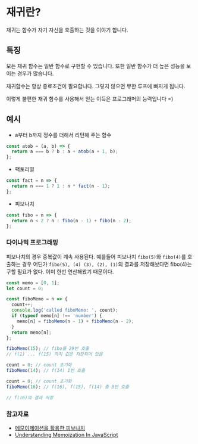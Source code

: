 # 재귀란?

재귀는 함수가 자기 자신을 호출하는 것을 이야기 합니다.

## 특징

모든 재귀 함수는 일반 함수로 구현할 수 있습니다. 또한 일반 함수가 더 높은 성능을 보이는 경우가 많습니다.

재귀함수는 항상 종료조건이 필요합니다. 그렇지 않으면 무한 루프에 빠지게 됩니다.

이렇게 불편한 재귀 함수를 사용해서 얻는 이득은 프로그래머의 능력입니다 =)

## 예시

- a부터 b까지 정수를 더해서 리턴해 주는 함수

```js
const atob = (a, b) => {
  return a === b ? b : a + atob(a + 1, b);
};
```

- 팩토리얼

```js
const fact = n => {
  return n === 1 ? 1 : n * fact(n - 1);
};
```

- 피보나치

```js
const fibo = n => {
  return n < 2 ? n : fibo(n - 1) + fibo(n - 2);
};
```

### 다이나믹 프로그래밍

피보나치의 경우 중복값이 계속 사용된다. 예를들어 피보나치 `fibo(5)`와 `fibo(4)`를 호출하는 경우 어딘가 `fibo(5), (4) (3), (2), (1)`의 결과를 저장해놨다면 fibo(4)는 구할 필요가 없다. 이미 한번 연산해봤기 때문이다.

```js
const memo = [0, 1];
let count = 0;

const fiboMemo = n => {
  count++;
  console.log('called fiboMemo: ', count);
  if (typeof memo[n] !== 'number') {
    memo[n] = fiboMemo(n - 1) + fiboMemo(n - 2);
  }
  return memo[n];
};

fiboMemo(15); // fibo를 29번 호출
// f(1) ... f(15) 까지 값은 저장되어 있음

count = 0; // count 초기화
fiboMemo(14); // f(14) 1번 호출

count = 0; // count 초기화
fiboMemo(16); // f(16), f(15), f(14) 총 3번 호출

// f(16)의 결과 저장
```

### 참고자료

- [메모이제이션을 활용한 피보나치](https://github.com/Im-D/Dev-Docs/blob/master/Design_Pattern/Memoization.md#memoization%EC%9D%84-%EC%82%AC%EC%9A%A9%ED%95%9C-%EC%BD%94%EB%93%9C-3)
- [Understanding Memoization In JavaScript](https://morioh.com/p/08ba8ca0fb47/understanding-memoization-in-javascript)
